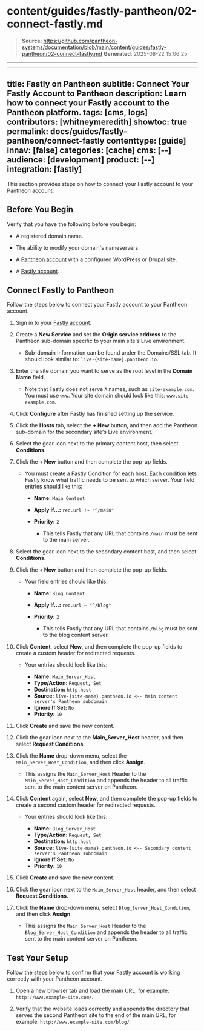 # content/guides/fastly-pantheon/02-connect-fastly.md

> **Source**: https://github.com/pantheon-systems/documentation/blob/main/content/guides/fastly-pantheon/02-connect-fastly.md
> **Generated**: 2025-08-22 15:06:25

---

---
title: Fastly on Pantheon
subtitle: Connect Your Fastly Account to Pantheon
description: Learn how to connect your Fastly account to the Pantheon platform.
tags: [cms, logs]
contributors: [whitneymeredith]
showtoc: true
permalink: docs/guides/fastly-pantheon/connect-fastly
contenttype: [guide]
innav: [false]
categories: [cache]
cms: [--]
audience: [development]
product: [--]
integration: [fastly]
---

This section provides steps on how to connect your Fastly account to your Pantheon account.

## Before You Begin

Verify that you have the following before you begin:

- A registered domain name.

- The ability to modify your domain's nameservers.

- A [Pantheon account](https://pantheon.io/register) with a configured WordPress or Drupal site.

- A [Fastly account](https://www.fastly.com/signup/).

## Connect Fastly to Pantheon

Follow the steps below to connect your Fastly account to your Pantheon account.

1. Sign in to your [Fastly account](https://www.fastly.com/signup/).

1. Create a **New Service** and set the **Origin service address** to the Pantheon sub-domain specific to your main site's Live environment.

   - Sub-domain information can be found under the Domains/SSL tab. It should look similar to: `live-{site-name}.pantheon.io`.

1. Enter the site domain you want to serve as the root level in the **Domain Name** field.

   - Note that Fastly does not serve `A` names, such as `site-example.com`. You must use `www`. Your site domain should look like this: `www.site-example.com`.

1. Click **Configure** after Fastly has finished setting up the service.

1. Click the **Hosts** tab, select the **+ New** button, and then add the Pantheon sub-domain for the secondary site's Live environment.

1. Select the <Icon icon="gear" /> gear icon next to the primary content host, then select **Conditions**.

1. Click the **+ New** button and then complete the pop-up fields.

   - You must create a Fastly Condition for each host. Each condition lets Fastly know what traffic needs to be sent to which server. Your field entries should like this:

     - **Name:** `Main Content`
     - **Apply If...:** `req.url !~ "^/main"`
     - **Priority:** `2`

       - This tells Fastly that any URL that contains `/main` must be sent to the main server.

1. Select the <Icon icon="gear" /> gear icon next to the secondary content host, and then select **Conditions**.

1. Click the **+ New** button and then complete the pop-up fields.

   - Your field entries should like this:

     - **Name:** `Blog Content`
     - **Apply If...:** `req.url ~ "^/blog"`
     - **Priority:** `2`

       - This tells Fastly that any URL that contains `/blog` must be sent to the blog content server.

1. Click **Content**, select **New**, and then complete the pop-up fields to create a custom header for redirected requests.

   - Your entries should look like this:

     - **Name:** `Main_Server_Host`
     - **Type/Action:** `Request, Set`
     - **Destination:** `http.host`
     - **Source:** `live-{site-name}.pantheon.io <-- Main content server's Pantheon subdomain`
     - **Ignore If Set:** `No`
     - **Priority:** `10`

1. Click **Create** and save the new content.

1. Click the <Icon icon="gear" /> gear icon next to the **Main_Server_Host** header, and then select **Request Conditions**.

1. Click the **Name** drop-down menu, select the `Main_Server_Host_Condition`, and then click **Assign**.

   - This assigns the `Main_Server_Host` Header to the `Main_Server_Host_Condition` and appends the header to all traffic sent to the main content server on Pantheon.

1. Click **Content** again, select **New**, and then complete the pop-up fields to create a second custom header for redirected requests.

   - Your entries should look like this:

     - **Name:** `Blog_Server_Host`
     - **Type/Action:** `Request, Set`
     - **Destination:** `http.host`
     - **Source:** `live-{site-name}.pantheon.io <-- Secondary content server's Pantheon subdomain`
     - **Ignore If Set:** `No`
     - **Priority:** `10`

1. Click **Create** and save the new content.

1. Click the <Icon icon="gear" /> gear icon next to the `Main_Server_Host` header, and then select **Request Conditions**.

1. Click the **Name** drop-down menu, select `Blog_Server_Host_Condition`, and then click **Assign**.

   - This assigns the `Main_Server_Host` Header to the `Blog_Server_Host_Condition` and appends the header to all traffic sent to the main content server on Pantheon.

## Test Your Setup

Follow the steps below to confirm that your Fastly account is working correctly with your Pantheon account.

1. Open a new browser tab and load the main URL, for example: `http://www.example-site.com/`.

1. Verify that the website loads correctly and appends the directory that serves the second Pantheon site to the end of the main URL, for example: `http://www.example-site.com/blog/`
